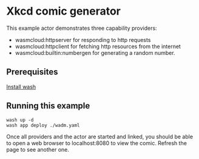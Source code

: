 # Xkcd comic generator

This example actor demonstrates three capability providers:

- wasmcloud:httpserver for responding to http requests
- wasmcloud:httpclient for fetching http resources from the internet
- wasmcloud:builtin:numbergen for generating a random number.

## Prerequisites

[Install wash](https://wasmcloud.com/docs/installation)

## Running this example

```shell
wash up -d
wash app deploy ./wadm.yaml
```

Once all providers and the actor are started and linked,
you should be able to open a web browser to localhost:8080
to view the comic. Refresh the page to see another one.
